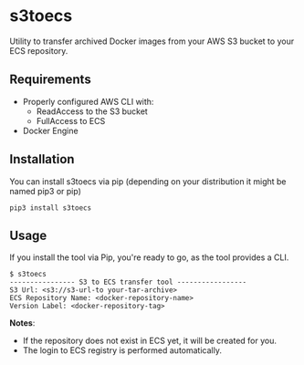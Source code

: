# s3toecs
Utility to transfer archived Docker images from your AWS S3 bucket to your ECS repository. 

## Requirements
- Properly configured AWS CLI with:
  - ReadAccess to the S3 bucket 
  - FullAccess to ECS 
- Docker Engine 

## Installation
You can install s3toecs via pip (depending on your distribution it might be named pip3 or pip)
```
pip3 install s3toecs
```
## Usage
If you install the tool via Pip, you're ready to go, as the tool provides a CLI. 

```
$ s3toecs
---------------- S3 to ECS transfer tool -----------------
S3 Url: <s3://s3-url-to your-tar-archive>
ECS Repository Name: <docker-repository-name>
Version Label: <docker-repository-tag>
```
**Notes**: 
- If the repository does not exist in ECS yet, it will be created for you. 
- The login to ECS registry is performed automatically. 
